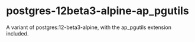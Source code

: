 # postgres-12beta3-alpine-ap_pgutils
A variant of postgres:12-beta3-alpine, with the ap_pgutils extension included.
